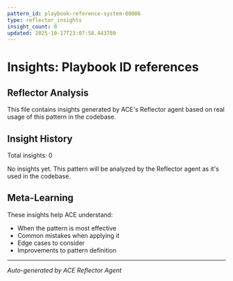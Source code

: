```yaml
---
pattern_id: playbook-reference-system-00006
type: reflector_insights
insight_count: 0
updated: 2025-10-17T23:07:58.443780
---
```

# Insights: Playbook ID references

## Reflector Analysis

This file contains insights generated by ACE's Reflector agent based on real usage of this pattern in the codebase.

## Insight History

Total insights: 0

No insights yet. This pattern will be analyzed by the Reflector agent as it's used in the codebase.

## Meta-Learning

These insights help ACE understand:
- When the pattern is most effective
- Common mistakes when applying it
- Edge cases to consider
- Improvements to pattern definition

---

*Auto-generated by ACE Reflector Agent*

